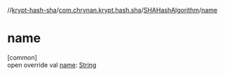 //[krypt-hash-sha](../../../index.md)/[com.chrynan.krypt.hash.sha](../index.md)/[SHAHashAlgorithm](index.md)/[name](name.md)

# name

[common]\
open override val [name](name.md): [String](https://kotlinlang.org/api/latest/jvm/stdlib/kotlin/-string/index.html)
